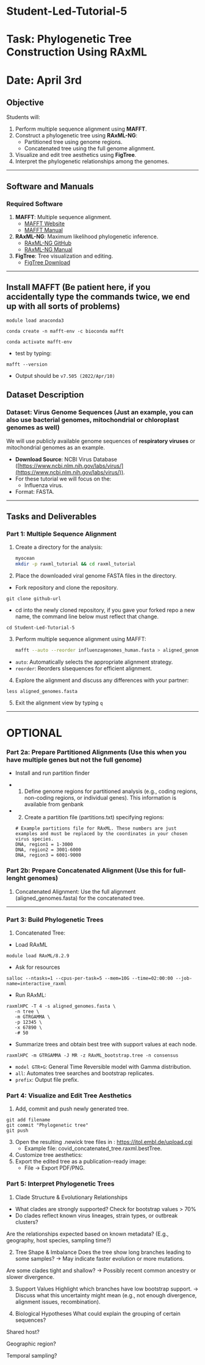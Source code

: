 # Student-Led-Tutorial-5
# Task: Phylogenetic Tree Construction Using RAxML
# Date: April 3rd

## **Objective**
Students will:
1. Perform multiple sequence alignment using **MAFFT**.
2. Construct a phylogenetic tree using **RAxML-NG**:
   - Partitioned tree using genome regions.
   - Concatenated tree using the full genome alignment.
3. Visualize and edit tree aesthetics using **FigTree**.
4. Interpret the phylogenetic relationships among the genomes.

---

## **Software and Manuals**
### **Required Software**
1. **MAFFT**: Multiple sequence alignment.
   - [MAFFT Website](https://mafft.cbrc.jp/alignment/software/)
   - [MAFFT Manual](https://mafft.cbrc.jp/alignment/software/manual/)
2. **RAxML-NG**: Maximum likelihood phylogenetic inference.
   - [RAxML-NG GitHub](https://github.com/amkozlov/raxml-ng)
   - [RAxML-NG Manual](https://raxml-ng.vital-it.ch/#/README)
3. **FigTree**: Tree visualization and editing.
   - [FigTree Download](http://tree.bio.ed.ac.uk/software/figtree/)

---
## Install MAFFT (Be patient here, if you accidentally type the commands twice, we end up with all sorts of problems)
```
module load anaconda3
```
```
conda create -n mafft-env -c bioconda mafft
```
```
conda activate mafft-env
```
- test by typing:
```
mafft --version
```
- Output should be `v7.505 (2022/Apr/10)`

## **Dataset Description**
### Dataset: Virus Genome Sequences (Just an example, you can also use bacterial genomes, mitochondrial or chloroplast genomes as well)
We will use publicly available genome sequences of **respiratory viruses** or mitochondrial genomes as an example.  
- **Download Source**: NCBI Virus Database ([https://www.ncbi.nlm.nih.gov/labs/virus/](https://www.ncbi.nlm.nih.gov/labs/virus/)).
- For these tutorial we will focus on the:
  - Influenza virus.
- Format: FASTA.

---

## **Tasks and Deliverables**
### **Part 1: Multiple Sequence Alignment**
1. Create a directory for the analysis:
   ```bash
   myocean
   mkdir -p raxml_tutorial && cd raxml_tutorial
2. Place the downloaded viral genome FASTA files in the directory.
  - Fork repository and clone the repository.
```
git clone github-url
```
  - cd into the newly cloned repository, if you gave your forked repo a new name, the command line below must reflect that change.

```
cd Student-Led-Tutorial-5
```

3. Perform multiple sequence alignment using MAFFT:
   ```bash
   mafft --auto --reorder influenzagenomes_human.fasta > aligned_genomes.fasta
- `auto`: Automatically selects the appropriate alignment strategy.
- `reorder`: Reorders slsequences for efficient alignment.

4. Explore the alignment and discuss any differences with your partner:
```
less aligned_genomes.fasta
```
5. Exit the alignment view by typing `q`
---
# OPTIONAL
### **Part 2a: Prepare Partitioned Alignments (Use this when you have multiple genes but not the full genome)**
- Install and run partition finder

- 1. Define genome regions for partitioned analysis (e.g., coding regions, non-coding regions, or individual genes). This information is available from genbank
- 2. Create a partition file (partitions.txt) specifying regions:
   ``` text
   # Example partitions file for RAxML. These numbers are just examples and must be replaced by the coordinates in your chosen virus species.
   DNA, region1 = 1-3000
   DNA, region2 = 3001-6000
   DNA, region3 = 6001-9000

### **Part 2b: Prepare Concatenated Alignment (Use this for full-lenght genomes)**
1. Concatenated Alignment: Use the full alignment (aligned_genomes.fasta) for the concatenated tree.
---

### **Part 3: Build Phylogenetic Trees**
1. Concatenated Tree:
- Load RAxML
```
module load RAxML/8.2.9
```
- Ask for resources
```
salloc --ntasks=1 --cpus-per-task=5 --mem=10G --time=02:00:00 --job-name=interactive_raxml
```
- Run RAxML:
```
raxmlHPC -T 4 -s aligned_genomes.fasta \
   -n tree \
   -m GTRGAMMA \
   -p 12345 \
   -x 67890 \
   -# 50
```
- Summarize trees and obtain best tree with support values at each node.
```
raxmlHPC -m GTRGAMMA -J MR -z RAxML_bootstrap.tree -n consensus
```
- `model GTR+G`: General Time Reversible model with Gamma distribution.
- `all`: Automates tree searches and bootstrap replicates.
- `prefix`: Output file prefix.

### **Part 4: Visualize and Edit Tree Aesthetics**
1. Add, commit and push newly generated tree.

```
git add filename
git commit "Phylogenetic tree"
git push
```

3. Open the resulting .newick tree files in : https://itol.embl.de/upload.cgi
   - Example file: covid_concatenated_tree.raxml.bestTree.
4. Customize tree aesthetics: 
5. Export the edited tree as a publication-ready image:
   - File → Export PDF/PNG.

### **Part 5: Interpret Phylogenetic Trees**
1. Clade Structure & Evolutionary Relationships
- What clades are strongly supported? Check for bootstrap values > 70%
- Do clades reflect known virus lineages, strain types, or outbreak clusters?

Are the relationships expected based on known metadata?
(E.g., geography, host species, sampling time?)

2. Tree Shape & Imbalance
Does the tree show long branches leading to some samples?
→ May indicate faster evolution or more mutations.

Are some clades tight and shallow?
→ Possibly recent common ancestry or slower divergence.

3. Support Values
Highlight which branches have low bootstrap support.
→ Discuss what this uncertainty might mean (e.g., not enough divergence, alignment issues, recombination).

4. Biological Hypotheses
What could explain the grouping of certain sequences?

Shared host?

Geographic region?

Temporal sampling?
